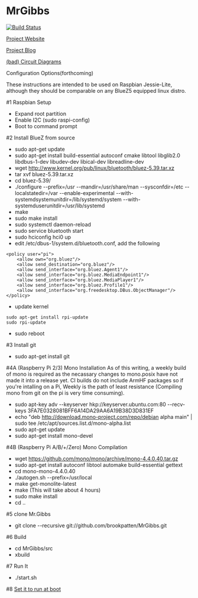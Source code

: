 # MrGibbs

[![Build Status](https://travis-ci.org/brookpatten/MrGibbs.svg?branch=master)](https://travis-ci.org/brookpatten/MrGibbs)

[Project Website](http://mrgibbs.io/)

[Project Blog](http://blog.mrgibbs.io/)

[(bad) Circuit Diagrams](https://github.com/brookpatten/MrGibbs/tree/master/hw)

Configuration Options(forthcoming)

These instructions are intended to be used on Raspbian Jessie-Lite, although they should be comparable on any BlueZ5 equipped linux distro.

#1 Raspbian Setup
* Expand root partition
* Enable I2C (sudo raspi-config)
* Boot to command prompt

#2 Install BlueZ from source
* sudo apt-get update
* sudo apt-get install build-essential autoconf cmake libtool libglib2.0 libdbus-1-dev libudev-dev libical-dev libreadline-dev
* wget http://www.kernel.org/pub/linux/bluetooth/bluez-5.39.tar.xz
* tar xvf bluez-5.39.tar.xz 
* cd bluez-5.39/
* ./configure --prefix=/usr --mandir=/usr/share/man --sysconfdir=/etc --localstatedir=/var --enable-experimental --with-systemdsystemunitdir=/lib/systemd/system --with-systemduserunitdir=/usr/lib/systemd
* make
* sudo make install
* sudo systemctl daemon-reload
* sudo service bluetooth start
* sudo hciconfig hci0 up
* edit /etc/dbus-1/system.d/bluetooth.conf, add the following

```
<policy user="pi">
    <allow own="org.bluez"/>
    <allow send_destination="org.bluez"/>
    <allow send_interface="org.bluez.Agent1"/>
    <allow send_interface="org.bluez.MediaEndpoint1"/>
    <allow send_interface="org.bluez.MediaPlayer1"/>
    <allow send_interface="org.bluez.Profile1"/>
    <allow send_interface="org.freedesktop.DBus.ObjectManager"/>
</policy>
```
* update kernel
```
sudo apt-get install rpi-update
sudo rpi-update
```
* sudo reboot

#3 Install git
* sudo apt-get install git

#4A (Raspberry Pi 2/3) Mono Installation
As of this writing, a weekly build of mono is required as the necassary changes to mono.posix have not made it into a release yet.  CI builds do not include ArmHF packages so if you're intalling on a Pi, Weekly is the path of least resistance (Compiling mono from git on the pi is very time consuming).
* sudo apt-key adv --keyserver hkp://keyserver.ubuntu.com:80 --recv-keys 3FA7E0328081BFF6A14DA29AA6A19B38D3D831EF
* echo "deb http://download.mono-project.com/repo/debian alpha main" | sudo tee /etc/apt/sources.list.d/mono-alpha.list
* sudo apt-get update
* sudo apt-get install mono-devel
 
#4B (Raspberry Pi A/B/+/Zero) Mono Compilation 
* wget https://github.com/mono/mono/archive/mono-4.4.0.40.tar.gz
* sudo apt-get install autoconf libtool automake build-essential gettext
* cd mono-mono-4.4.0.40
* ./autogen.sh --prefix=/usr/local
* make get-monolite-latest
* make (This will take about 4 hours)
* sudo make install
* cd ..

#5 clone Mr.Gibbs
* git clone --recursive git://github.com/brookpatten/MrGibbs.git

#6 Build
* cd MrGibbs/src
* xbuild

#7 Run It
* ./start.sh

#8 [Set it to run at boot](https://www.raspberrypi.org/documentation/linux/usage/rc-local.md)

